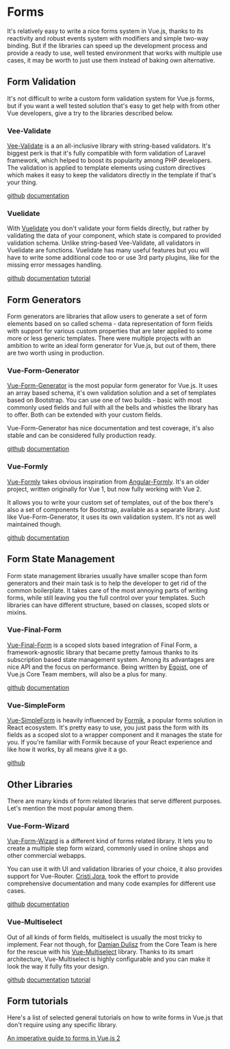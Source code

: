 # Forms

It's relatively easy to write a nice forms system in Vue.js, thanks to its reactivity and robust events system with modifiers and simple two-way binding. But if the libraries can speed up the development process and provide a ready to use, well tested environment that works with multiple use cases, it may be worth to just use them instead of baking own alternative.

## Form Validation

It's not difficult to write a custom form validation system for Vue.js forms, but if you want a well tested solution that's easy to get help with from other Vue developers, give a try to the libraries described below.

### Vee-Validate

[Vee-Validate](https://github.com/baianat/vee-validate) is a an all-inclusive library with string-based validators. It's biggest perk is that it's fully compatible with form validation of Laravel framework, which helped to boost its popularity among PHP developers. The validation is applied to template elements using custom directives which makes it easy to keep the validators directly in the template if that's your thing.

[github](https://github.com/baianat/vee-validate) [documentation](https://baianat.github.io/vee-validate)

### Vuelidate

With [Vuelidate](https://github.com/monterail/vuelidate) you don't validate your form fields directly, but rather by validating the data of your component, which state is compared to provided validation schema. Unlike string-based Vee-Validate, all validators in Vuelidate are functions. Vuelidate has many useful features but you will have to write some additional code too or use 3rd party plugins, like for the missing error messages handling.

[github](https://github.com/monterail/vuelidate) [documentation](https://monterail.github.io/vuelidate) [tutorial](https://vuejsdevelopers.com/2018/08/27/vue-js-form-handling-vuelidate/)

## Form Generators

Form generators are libraries that allow users to generate a set of form elements based on so called schema - data representation of form fields with support for various custom properties that are later applied to some more or less generic templates. There were multiple projects with an ambition to write an ideal form generator for Vue.js, but out of them, there are two worth using in production.

### Vue-Form-Generator

[Vue-Form-Generator](https://github.com/icebob/vue-form-generator) is the most popular form generator for Vue.js. It uses an array based schema, it's own validation solution and a set of templates based on Bootstrap. You can use one of two builds - basic with most commonly used fields and full with all the bells and whistles the library has to offer. Both can be extended with your custom fields.

Vue-Form-Generator has nice documentation and test coverage, it's also stable and can be considered fully production ready.

[github](https://github.com/icebob/vue-form-generator) [documentation](https://icebob.gitbooks.io/vueformgenerator/content)

### Vue-Formly

[Vue-Formly](https://github.com/formly-js/vue-formly) takes obvious inspiration from [Angular-Formly](http://angular-formly.com). It's an older project, written originally for Vue 1, but now fully working with Vue 2. 

It allows you to write your custom set of templates, out of the box there's also a set of components for Bootstrap, available as a separate library. Just like Vue-Form-Generator, it uses its own validation system. It's not as well maintained though.

[github](https://github.com/formly-js/vue-formly) [documentation](https://matt-sanders.gitbooks.io/vue-formly)

## Form State Management

Form state management libraries usually have smaller scope than form generators and their main task is to help the developer to get rid of the common boilerplate. It takes care of the most annoying parts of writing forms, while still leaving you the full control over your templates. Such libraries can have different structure, based on classes, scoped slots or mixins.

### Vue-Final-Form

[Vue-Final-Form]() is a scoped slots based integration of Final Form, a framework-agnostic library that became pretty famous thanks to its subscription based state management system. Among its advantages are nice API and the focus on performance. Being written by [Egoist](), one of Vue.js Core Team members, will also be a plus for many.

[github](https://github.com/egoist/vue-final-form) [documentation](https://egoist.github.io/vue-final-form)

### Vue-SimpleForm

[Vue-SimpleForm](https://github.com/blocka/vue-simpleform) is heavily influenced by [Formik](https://github.com/jaredpalmer/formik), a popular forms solution in React ecosystem. It's pretty easy to use, you just pass the form with its fields as a scoped slot to a wrapper component and it manages the state for you. If you're familiar with Formik because of your React experience and like how it works, by all means give it a go.

[github](https://github.com/blocka/vue-simpleform)

## Other Libraries

There are many kinds of form related libraries that serve different purposes. Let's mention the most popular among them.

### Vue-Form-Wizard

[Vue-Form-Wizard](https://github.com/cristijora/vue-form-wizard) is a different kind of forms related library. It lets you to create a multiple step form wizard, commonly used in online shops and other commercial webapps.

You can use it with UI and validation libraries of your choice, it also provides support for Vue-Router. [Cristi Jora](https://twitter.com/jora_cristi), took the effort to provide comprehensive documentation and many code examples for different use cases.

[github](https://github.com/cristijora/vue-form-wizard) [documentation](https://cristijora.github.io/vue-form-wizard)

### Vue-Multiselect

Out of all kinds of form fields, multiselect is usually the most tricky to implement. Fear not though, for [Damian Dulisz](https://twitter.com/damiandulisz) from the Core Team is here for the rescue with his [Vue-Multiselect](https://github.com/shentao/vue-multiselect) library. Thanks to its smart architecture, Vue-Multiselect is highly configurable and you can make it look the way it fully fits your design.

[github](https://github.com/shentao/vue-multiselect) [documentation](https://vue-multiselect.js.org) [tutorial](https://medium.com/@hugodesigns/how-to-use-the-most-complete-selecting-solution-for-vue-js-f991b2605364)

## Form tutorials

Here's a list of selected general tutorials on how to write forms in Vue.js that don't require using any specific library.

[An imperative guide to forms in Vue.js 2](https://logrocket.com/blog/an-imperative-guide-to-forms-in-vue-js-2/)
